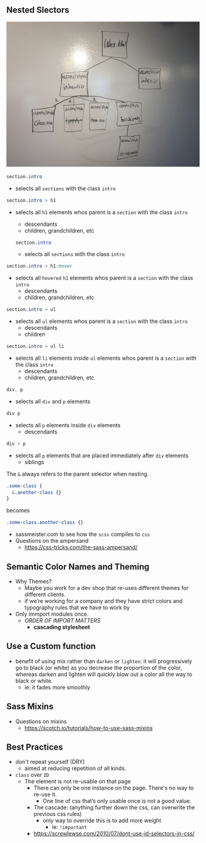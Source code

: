 ## Nested Slectors

![alt text](public/manifest.jpeg)

```scss
section.intro
```
- selects all `sections` with the class `intro`

```scss
section.intro > h1
```
- selects all `h1` elements whos parent is a `section` with the class `intro`
  - descendants
  - children, grandchildren, etc

  ```scss
  section.intro
  ```
  - selects all `sections` with the class `intro`

```scss
section.intro > h1:hover
```
- selects all `hovered` `h1` elements whos parent is a `section` with the class `intro`
  - descendants
  - children, grandchildren, etc

```scss
section.intro > ul
```
- selects all `ul` elements whos parent is a `section` with the class `intro`
  - descendants
  - children

```scss
section.intro > ul li
```
- selects all `li` elements inside `ul` elements whos parent is a `section` with the class `intro`
  - descendants
  - children, grandchildren, etc

```scss
div, p
```
- selects all `div` and `p` elements

```scss
div p
```
- selects all `p` elements inside `div` elements
  - descendants

```scss
div + p
```
- selects all `p` elements that are placed immediately after `div` elements
  - siblings

The `&` always refers to the parent selector when nesting.
```scss
.some-class {
  &.another-class {}
}
```
becomes
```css
.some-class.another-class {}
```

- sassmeister.com to see how the `scss` compiles to `css`
- Questions on the ampersand
  - https://css-tricks.com/the-sass-ampersand/


## Semantic Color Names and Theming
- Why Themes?
  - Maybe you work for a dev shop that re-uses different themes for different clients.
  - if we’re working for a company and they have strict colors and typography rules that we have to work by
- Only immport modules once.
  - *ORDER OF IMPORT MATTERS*
    - **cascading stylesheet**


## Use a Custom function
- benefit of using mix rather than `darken` or `lighten`: it will progressively go to black (or white) as you decrease the proportion of the color, whereas darken and lighten will quickly blow out a color all the way to black or white.
  - ie: it fades more smoothly


## Sass Mixins
- Questions on mixins
  - https://scotch.io/tutorials/how-to-use-sass-mixins


## Best Practices
- don't repeat yourself (DRY)
  - aimed at reducing repetition of all kinds.
- `class` over `ID`
  - The element is not re-usable on that page
    - There can only be one instance on the page. There's no way to re-use it.
      - One line of css that’s only usable once is not a good value.
    - The cascade: (anything further down the css, can overwrite the previous css rules)
      - only way to override this is to add more weight
        - ie: `!important`
    - https://screwlewse.com/2010/07/dont-use-id-selectors-in-css/
